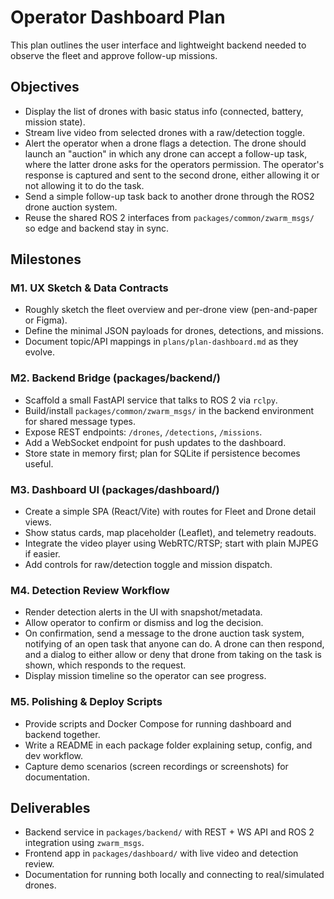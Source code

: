 # Operator Dashboard Plan

This plan outlines the user interface and lightweight backend needed to observe the fleet and approve follow-up missions.

## Objectives
- Display the list of drones with basic status info (connected, battery, mission state).
- Stream live video from selected drones with a raw/detection toggle.
- Alert the operator when a drone flags a detection. The drone should launch an
  "auction" in which any drone can accept a follow-up task, where the latter drone
  asks for the operators permission. The operator's response is captured and sent
  to the second drone, either allowing it or not allowing it to do the task.
- Send a simple follow-up task back to another drone through the ROS2 drone auction system.
- Reuse the shared ROS 2 interfaces from `packages/common/zwarm_msgs/` so edge and backend stay in sync.

## Milestones

### M1. UX Sketch & Data Contracts
- Roughly sketch the fleet overview and per-drone view (pen-and-paper or Figma).
- Define the minimal JSON payloads for drones, detections, and missions.
- Document topic/API mappings in `plans/plan-dashboard.md` as they evolve.

### M2. Backend Bridge (packages/backend/)
- Scaffold a small FastAPI service that talks to ROS 2 via `rclpy`.
- Build/install `packages/common/zwarm_msgs/` in the backend environment for shared message types.
- Expose REST endpoints: `/drones`, `/detections`, `/missions`.
- Add a WebSocket endpoint for push updates to the dashboard.
- Store state in memory first; plan for SQLite if persistence becomes useful.

### M3. Dashboard UI (packages/dashboard/)
- Create a simple SPA (React/Vite) with routes for Fleet and Drone detail views.
- Show status cards, map placeholder (Leaflet), and telemetry readouts.
- Integrate the video player using WebRTC/RTSP; start with plain MJPEG if easier.
- Add controls for raw/detection toggle and mission dispatch.

### M4. Detection Review Workflow
- Render detection alerts in the UI with snapshot/metadata.
- Allow operator to confirm or dismiss and log the decision.
- On confirmation, send a message to the drone auction task system, notifying of
  an open task that anyone can do. A drone can then respond, and a dialog to
  either allow or deny that drone from taking on the task is shown, which responds
  to the request.
- Display mission timeline so the operator can see progress.

### M5. Polishing & Deploy Scripts
- Provide scripts and Docker Compose for running dashboard and backend together.
- Write a README in each package folder explaining setup, config, and dev workflow.
- Capture demo scenarios (screen recordings or screenshots) for documentation.

## Deliverables
- Backend service in `packages/backend/` with REST + WS API and ROS 2 integration using `zwarm_msgs`.
- Frontend app in `packages/dashboard/` with live video and detection review.
- Documentation for running both locally and connecting to real/simulated drones.
